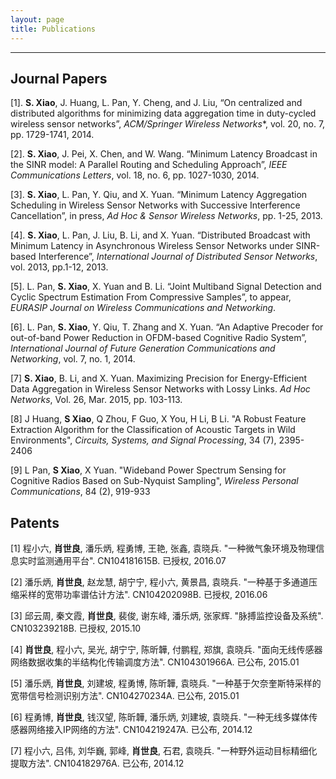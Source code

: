 ```yaml
---
layout: page
title: Publications
---
```

***
Journal Papers
-------------

 [1]. **S. Xiao**, J. Huang, L. Pan, Y. Cheng, and J. Liu, “On centralized and distributed algorithms for
minimizing data aggregation time in duty-cycled wireless sensor networks”, *ACM/Springer Wireless
Networks**, vol. 20, no. 7, pp. 1729-1741, 2014.

 [2]. **S. Xiao**, J. Pei, X. Chen, and W. Wang. “Minimum Latency Broadcast in the SINR model: A
Parallel Routing and Scheduling Approach”, *IEEE Communications Letters*, vol. 18, no. 6, pp.
1027-1030, 2014.

 [3]. **S. Xiao**, L. Pan, Y. Qiu, and X. Yuan. “Minimum Latency Aggregation Scheduling in Wireless
Sensor Networks with Successive Interference Cancellation”, in press, *Ad Hoc & Sensor Wireless
Networks*, pp. 1-25, 2013.

 [4]. **S. Xiao**, L. Pan, J. Liu, B. Li, and X. Yuan. “Distributed Broadcast with Minimum Latency in
Asynchronous Wireless Sensor Networks under SINR-based Interference”, *International Journal of
Distributed Sensor Networks*, vol. 2013, pp.1-12, 2013.

 [5]. L. Pan, **S. Xiao**, X. Yuan and B. Li. “Joint Multiband Signal Detection and Cyclic Spectrum
Estimation From Compressive Samples”, to appear, *EURASIP Journal on Wireless Communications
and Networking*.

 [6]. L. Pan, **S. Xiao**, Y. Qiu, T. Zhang and X. Yuan. “An Adaptive Precoder for out-of-band Power
Reduction in OFDM-based Cognitive Radio System”, *International Journal of Future Generation
Communications and Networking*, vol. 7, no. 1, 2014.

 [7] **S. Xiao**, B. Li, and X. Yuan. Maximizing Precision for Energy-Efficient Data
 Aggregation in Wireless Sensor Networks with Lossy Links.  *Ad Hoc Networks*, Vol. 26, Mar. 2015, pp. 103-113.

 [8] J Huang, **S Xiao**, Q Zhou, F Guo, X You, H Li, B Li. "A Robust Feature Extraction Algorithm for the
 Classification of Acoustic Targets in Wild Environments", *Circuits, Systems,
 and Signal Processing*, 34 (7), 2395-2406

 [9] L Pan, **S Xiao**, X Yuan. "Wideband Power Spectrum Sensing for Cognitive Radios Based on
 Sub-Nyquist Sampling", *Wireless Personal Communications*, 84 (2), 919-933

 Patents
------------

[1] 程小六, **肖世良**, 潘乐炳, 程勇博, 王艳, 张鑫, 袁晓兵. "一种微气象环境及物理信息实时监测通用平台". CN104181615B. 已授权, 2016.07

[2] 潘乐炳, **肖世良**, 赵龙慧, 胡宁宁, 程小六, 黄景昌, 袁晓兵. "一种基于多通道压缩采样的宽带功率谱估计方法". CN104202098B. 已授权, 2016.06

[3] 邱云周, 秦文霞, **肖世良**, 裴俊, 谢东峰, 潘乐炳, 张家辉. "脉搏监控设备及系统". CN103239218B. 已授权, 2015.10

[4] **肖世良**, 程小六, 吴光, 胡宁宁, 陈昕韡, 付鹏程, 郑旗, 袁晓兵. "面向无线传感器网络数据收集的半结构化传输调度方法". CN104301966A. 已公布, 2015.01

[5] 潘乐炳, **肖世良**, 刘建坡, 程勇博, 陈昕韡, 袁晓兵. "一种基于欠奈奎斯特采样的宽带信号检测识别方法". CN104270234A. 已公布, 2015.01

[6] 程勇博, **肖世良**, 钱汉望, 陈昕韡, 潘乐炳, 刘建坡, 袁晓兵. "一种无线多媒体传感器网络接入IP网络的方法". CN104219247A. 已公布, 2014.12

[7] 程小六, 吕伟, 刘华巍, 郭峰, **肖世良**, 石君, 袁晓兵. "一种野外运动目标精细化提取方法". CN104182976A. 已公布, 2014.12
